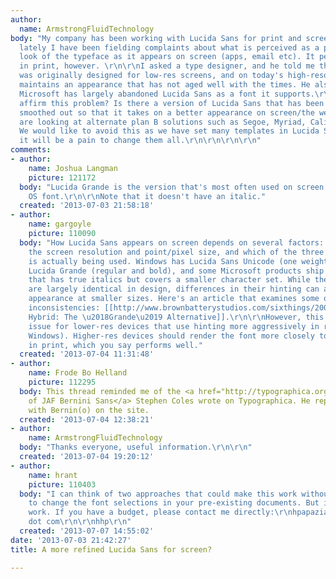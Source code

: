 ```yaml
---
author:
  name: ArmstrongFluidTechnology
body: "My company has been working with Lucida Sans for print and screen text, and
  lately I have been fielding complaints about what is perceived as a patchy, low-res
  look of the typeface as it appears on screen (apps, email etc). It performs well
  in print, however. \r\n\r\nI asked a type designer, and he told me that Lucida Sans
  was originally designed for low-res screens, and on today's high-resolution screens
  maintains an appearance that has not aged well with the times. He also said that
  Microsoft has largely abandoned Lucida Sans as a font it supports.\r\n\r\nCan anybody
  affirm this problem? Is there a version of Lucida Sans that has been \"modernized\",
  smoothed out so that it takes on a better appearance on screen/the web?\r\n\r\nWe
  are looking at alternate plan B solutions such as Segoe, Myriad, Calibri and Verdana.
  We would like to avoid this as we have set many templates in Lucida Sans as is and
  it will be a pain to change them all.\r\n\r\n\r\n\r\n"
comments:
- author:
    name: Joshua Langman
    picture: 121172
  body: "Lucida Grande is the version that's most often used on screen. It's the Mac
    OS font.\r\n\r\nNote that it doesn't have an italic."
  created: '2013-07-03 21:58:18'
- author:
    name: gargoyle
    picture: 110090
  body: "How Lucida Sans appears on screen depends on several factors: the platform/apps,
    the screen resolution and point/pixel size, and which of the three common versions
    is actually being used. Windows has Lucida Sans Unicode (one weight), Mac has
    Lucida Grande (regular and bold), and some Microsoft products ship with a family
    that has true italics but covers a smaller character set. While these versions
    are largely identical in design, differences in their hinting can affect screen
    appearance at smaller sizes. Here's an article that examines some of the rendering
    inconsistencies: [[http://www.brownbatterystudios.com/sixthings/2007/03/14/lucida-hybrid-the-grande-alternative/|Lucida
    Hybrid: The \u2018Grande\u2019 Alternative]].\r\n\r\nHowever, this is mainly an
    issue for lower-res devices that use hinting more aggressively in rendering (i.e.
    Windows). Higher-res devices should render the font more closely to how it looks
    in print, which you say performs well."
  created: '2013-07-04 11:31:48'
- author:
    name: Frode Bo Helland
    picture: 112295
  body: This thread reminded me of the <a href="http://typographica.org/typeface-reviews/jaf-bernini-sans/">review
    of JAF Bernini Sans</a> Stephen Coles wrote on Typographica. He replaced Lucida
    with Bernin(o) on the site.
  created: '2013-07-04 12:38:21'
- author:
    name: ArmstrongFluidTechnology
  body: "Thanks everyone, useful information.\r\n\r\n"
  created: '2013-07-04 19:20:12'
- author:
    name: hrant
    picture: 110403
  body: "I can think of two approaches that could make this work without you having
    to change the font selections in your pre-existing documents. But it's a bit of
    work. If you have a budget, please contact me directly:\r\nhpapazian at gmail
    dot com\r\n\r\nhhp\r\n"
  created: '2013-07-07 14:55:02'
date: '2013-07-03 21:42:27'
title: A more refined Lucida Sans for screen?

---
```

